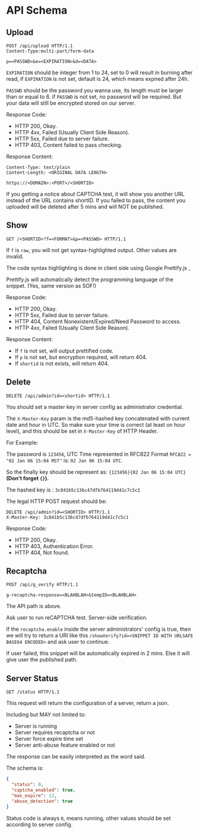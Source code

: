 # API Schema

## Upload

```http request
POST /api/upload HTTP/1.1
Content-Type:multi‐part/form-data

p=<PASSWD>&e=<EXPIRATION>&d=<DATA>
```

`EXPIRATION` should be integer from 1 to 24, 
set to 0 will result in burning after read,
if `EXPIRATION` is not set, default is 24, which means expired after 24h.

`PASSWD` should be the password you wanna use,
its length must be larger than or equal to 6.
if `PASSWD` is not set, no password will be required.
But your data will still be encrypted stored on our server.

Response Code:

- HTTP 200, Okay.
- HTTP 4xx, Failed (Usually Client Side Reason).
- HTTP 5xx, Failed due to server failure.
- HTTP 403, Content failed to pass checking.

Response Content:

```http request
Content-Type: text/plain
Content-Length: <ORIGINAL DATA LENGTH>

https://<DOMAIN>:<PORT>/<SHORTID> 
```

If you getting a notice about CAPTCHA test, it will show you another URL instead of the URL contains shortID. If you failed to pass, the content you uploaded will be deleted after 5 mins and will NOT be published.

## Show

```http request
GET /<SHORTID>?f=<FORMAT>&p=<PASSWD> HTTP/1.1
```

If `f` is `raw`, you will not get syntax-highlighted output. Other values are invalid.

The code syntax highlighting is done in client side using Google Prettify.js ,

Prettify.js will automatically detect the programming language of the snippet. (Yes, same version as SOF!)

Response Code:

- HTTP 200, Okay.
- HTTP 5xx, Failed due to server failure.
- HTTP 404, Content Nonexistent/Expired/Need Password to access.
- HTTP 4xx, Failed (Usually Client Side Reason).

Response Content:

- If `f` is not set, will output prettified code.
- If `p` is not set, but encryption required, will return 404.
- If `shortid` is not exists, will return 404.

## Delete

```http request
DELETE /api/admin?id=<shortid> HTTP/1.1
```

You should set a master key in server config as administrator credential.

The `X-Master-Key` param is the md5-hashed key concatenated with current date and hour in UTC. 
So make sure your time is correct (at least on hour level), and this should be set in `X-Master-Key` of HTTP Header.

For Example:

The password is `123456`, UTC Time represented in RFC822 Format `RFC822 = "02 Jan 06 15:04 MST"` is: 
`02 Jan 06 15:04 UTC`.

So the finally key should be represent as: `{123456}{02 Jan 06 15:04 UTC}`  **(Don't forget `{}`).**

The hashed key is : `3c841b5c136c47dfb764119d41c7c5c1`

The legal HTTP POST request should be:

```http request
DELETE /api/admin?id=<SHORTID> HTTP/1.1
X-Master-Key: 3c841b5c136c47dfb764119d41c7c5c1
```

Response Code:

- HTTP 200, Okay.
- HTTP 403, Authentication Error.
- HTTP 404, Not found.

## Recaptcha

```http request
POST /api/g_verify HTTP/1.1

g-recaptcha-response=<BLAHBLAH>&tempID=<BLAHBLAH>
```

The API path is above. 

Ask user to run reCAPTCHA test. Server-side verification.

If the `recaptcha.enable` inside the server administrators' config is true, then we will try to return 
a URI like this `/showVerify?id=<SNIPPET ID WITH URLSAFE BASE64 ENCODED>` and ask user to continue.

If user failed, this snippet will be automatically expired in 2 mins. Else it will give user the published path.

## Server Status

```http request
GET /status HTTP/1.1
```

This request will return the configuration of a server, return a json.

Including but MAY not limited to:

-  Server is running
-  Server requires recaptcha or not
-  Server force expire time set
-  Server anti-abuse feature enabled or not

The response can be easily interpreted as the word said.

The schema is:

```json
{
  "status": 0,
  "captcha_enabled": true,
  "max_expire": 12,
  "abuse_detection": true
}
```

Status code is always `0`, means running, other values should be set according to server config.
